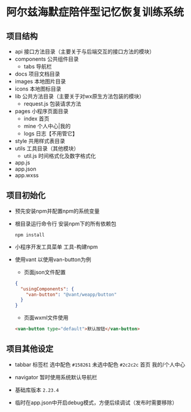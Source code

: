 # 阿尔兹海默症陪伴型记忆恢复训练系统

## 项目结构

- api 接口方法目录（主要关于与后端交互的接口方法的模块）
- components 公共组件目录
  - tabs 导航栏
- docs 项目文档目录
- images 本地图片目录
- icons 本地图标目录
- lib 公共方法目录（主要关于对wx原生方法包装的模块）
  - request.js 包装请求方法
- pages 小程序页面目录
  - index 首页
  - mine 个人中心|我的
  - logs 日志【不用管它】
- style 共用样式表目录
- utils 工具目录（其他模块）
  - util.js 时间格式化及数字格式化
- app.js
- app.json
- app.wxss

## 项目初始化

- 预先安装npm并配置npm的系统变量

- 根目录运行命令行
  安装npm下的所有依赖包

  ```shell
  npm install
  ```

- 小程序开发工具菜单
  工具-构建npm

- 使用vant
  以使用van-button为例

  - 页面json文件配置

  ```json
  {
    "usingComponents": {
      "van-button": "@vant/weapp/button"
    }
  }
  ```

  - 页面wxml文件使用

  ```html
  <van-button type="default">默认按钮</van-button>
  ```

## 项目其他设定

- tabbar 标签栏
  选中配色 `#158261`    未选中配色 `#2c2c2c`
  首页    我的/个人中心

- navigator 暂时使用系统默认导航栏

- 基础库版本 `2.23.4`

- 临时在app.json中开启debug模式，方便后续调试（发布时需要移除）
